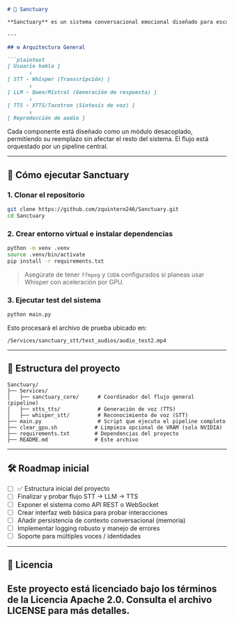 
````markdown
# 🧠 Sanctuary

**Sanctuary** es un sistema conversacional emocional diseñado para escuchar, pensar y hablar como un acompañante humano. No es solo un chatbot: es una voz con identidad. Inspirado en el concepto simbólico de *DAEM*, Sanctuary busca crear un vínculo íntimo y empático con el usuario, integrando tecnologías avanzadas de procesamiento de voz y lenguaje natural.

---

## ⚙️ Arquitectura General

```plaintext
[ Usuario habla ]
       ↓
[ STT - Whisper (Transcripción) ]
       ↓
[ LLM - Qwen/Mistral (Generación de respuesta) ]
       ↓
[ TTS - XTTS/Tacotron (Síntesis de voz) ]
       ↓
[ Reproducción de audio ]
````

Cada componente está diseñado como un módulo desacoplado, permitiendo su reemplazo sin afectar el resto del sistema. El flujo está orquestado por un pipeline central.

---

## 🚀 Cómo ejecutar Sanctuary

### 1. Clonar el repositorio

```bash
git clone https://github.com/zquintero246/Sanctuary.git
cd Sanctuary
```

### 2. Crear entorno virtual e instalar dependencias

```bash
python -m venv .venv
source .venv/bin/activate
pip install -r requirements.txt
```

> Asegúrate de tener `ffmpeg` y `CUDA` configurados si planeas usar Whisper con aceleración por GPU.

### 3. Ejecutar test del sistema

```bash
python main.py
```

Esto procesará el archivo de prueba ubicado en:

```
/Services/sanctuary_stt/test_audios/audio_test2.mp4
```

---

## 🧩 Estructura del proyecto

```plaintext
Sanctuary/
├── Services/
│   ├── sanctuary_core/      # Coordinador del flujo general (pipeline)
│   ├── xtts_tts/            # Generación de voz (TTS)
│   ├── whisper_stt/         # Reconocimiento de voz (STT)
├── main.py                  # Script que ejecuta el pipeline completo
├── clear_gpu.sh            # Limpieza opcional de VRAM (solo NVIDIA)
├── requirements.txt        # Dependencias del proyecto
├── README.md               # Este archivo
```

---



## 🛠 Roadmap inicial

* [ ] ✅ Estructura inicial del proyecto
* [ ] Finalizar y probar flujo STT → LLM → TTS
* [ ] Exponer el sistema como API REST o WebSocket
* [ ] Crear interfaz web básica para probar interacciones
* [ ] Añadir persistencia de contexto conversacional (memoria)
* [ ] Implementar logging robusto y manejo de errores
* [ ] Soporte para múltiples voces / identidades

---

## 📄 Licencia
Este proyecto está licenciado bajo los términos de la Licencia Apache 2.0.
Consulta el archivo LICENSE para más detalles.
---




